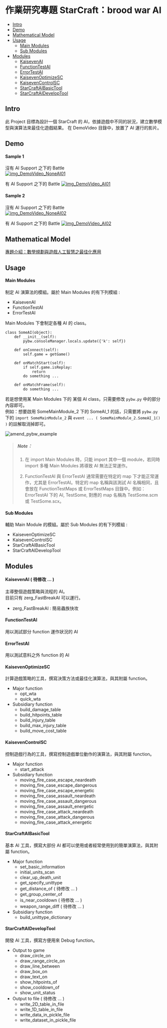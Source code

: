 作業研究專題 StarCraft：brood war AI 
======================================

- [Intro](#intro)
- [Demo](#demo)
- [Mathematical Model](#mathematical-model)
- [Usage](#usage)
    - [Main Modules](#main-modules)
    - [Sub Modules](#sub-modules)
- [Modules](#modules)
    - [KaisevenAI](#kaisevenai)
    - [FunctionTestAI](#functiontestai)
    - [ErrorTestAI](#errortestai)
    - [KaisevenOptimizeSC](#kaisevenoptimizesc)
    - [KaisevenControlSC](#kaisevencontrolsc)
    - [StarCraftAIBasicTool](#starcraftaibasictool)
    - [StarCraftAIDevelopTool](#starcraftaideveloptool)

Intro
-----
此 Project 目標為設計一個 StarCraft 的 AI，依據遊戲中不同的狀況，建立數學模型與演算法來最佳化遊戲結果。
在 DemoVideo 目錄中，放置了 AI 運行的影片。   

Demo
----
#### Sample 1
沒有 AI Support 之下的 Battle  
[![img_DemoVideo_NoneAI01](http://i.imgur.com/ZLRHnsG.jpg)](https://www.youtube.com/watch?v=8b8EMxdssdw&feature=youtu.be "StarCraft_AI_Demo_01_None_AI_Suport")

有 AI Support 之下的 Battle
[![img_DemoVideo_AI01](http://i.imgur.com/1aEaNIJ.jpg)](https://www.youtube.com/watch?v=rHyXD_33gp0&feature=youtu.be "StarCraft_AI_Demo_01_AI_Suport")
  
  
#### Sample 2   
沒有 AI Support 之下的 Battle  
[![img_DemoVideo_NoneAI02](http://i.imgur.com/qj0FBLf.jpg)](https://www.youtube.com/watch?v=lTdkjR-rCoE&feature=youtu.be "StarCraft_AI_Demo_022_None_AI_Suport")

有 AI Support 之下的 Battle
[![img_DemoVideo_AI02](http://i.imgur.com/KSrM6JA.jpg)](https://www.youtube.com/watch?v=uta1Sczek5E&feature=youtu.be "StarCraft_AI_Demo_02_AI_Suport")

Mathematical Model
-------------------
[專題介紹：數學規劃與遊戲人工智慧之最佳化應用](https://drive.google.com/file/d/0B9aRT-5Ab_b-cGdxQnV4MndiOVU/view?usp=sharing "Project View")

Usage
-----
    
#### Main Modules
制定 AI 演算法的模組。屬於 Main Modules 的有下列模組 :

- KaisevenAI
- FunctionTestAI
- ErrorTestAI

Main Modules 下會制定各種 AI 的 class。

    class SomeAI(object):
        def __init__(self):
            pybw.consoleManager.locals.update({'k': self})

        def onConnect(self):
            self.game = getGame() 

        def onMatchStart(self):
            if self.game.isReplay:
                return
            do something ...

        def onMatchFrame(self):
            do something ...

若是想使用某 Main Modules 下的 某個 AI class，只需要修改 `pybw.py` 中的部分內容即可。  
例如：想要啟用 SomeMainModule_2 下的 SomeAI_1 的話，只需要將 `pybw.py` 下的 `import SomeMainModule_2` 與 `event ... ( SomeMainModule_2.SomeAI_1() )` 的註解取消掉即可。

![amend_pybw_example](http://i.imgur.com/n8IY84t.gif)

> ##### Note：
> 1.    在 import Main Modules 時，只能 import 其中一個 module，若同時 import 多種 Main Modules 將導致 AI 無法正常運作。
> 
> 2.    FunctionTestAI 與 ErrorTestAI 通常需要在特定的 map 下才能正常運作，尤其是 ErrorTestAI。特定的 map 名稱與該測試 AI 名稱相同，且會放在 FunctionTestMaps 或 ErrorTestMaps 目錄中。例如：ErrorTestAI 下的 AI, TestSome, 對應的 map 名稱為 TestSome.scm 或 TestSome.scx。

#### Sub Modules
輔助 Main Module 的模組。屬於 Sub Modules 的有下列模組 :

- KaisevenOptimizeSC
- KaisevenControlSC
- StarCraftAIBasicTool
- StarCraftAIDevelopTool

Modules
-------

#### KaisevenAI ( 待修改 ... )
主導整個遊戲策略與流程的 AI。  
目前只有 zerg_FastBreakAI 可以運行。  

- zerg_FastBreakAI : 簡易蟲族快攻

#### FunctionTestAI
用以測試部分 function 運作狀況的 AI

#### ErrorTestAI
用以測試意料之外 function 的 AI

#### KaisevenOptimizeSC
計算遊戲策略的工具，撰寫決策方法或最佳化演算法，與其附屬 function。

- Major function
    - opt_wta
    - quick_wta
- Subsidiary function
    - build_damage_table
    - build_hitpoints_table
    - build_injury_table
    - build_max_injury_table
    - build_move_cost_table

#### KaisevenControlSC
控制遊戲行為的工具，撰寫控制遊戲單位動作的演算法，與其附屬 function。

- Major function
    - start_attack
- Subsidiary function
    - moving_fire_case_escape_neardeath
    - moving_fire_case_escape_dangerous
    - moving_fire_case_escape_energetic
    - moving_fire_case_assault_neardeath
    - moving_fire_case_assault_dangerous
    - moving_fire_case_assault_energetic
    - moving_fire_case_attack_neardeath
    - moving_fire_case_attack_dangerous
    - moving_fire_case_attack_energetic

#### StarCraftAIBasicTool
基本 AI 工具，撰寫大部份 AI 都可以使用或者經常使用到的簡單演算法，與其附屬 function。

- Major function
    - set_basic_information
    - initial_units_scan
    - clear_up_death_unit
    - get_specify_unittype
    - get_distance_of ( 待修改 ... )
    - get_group_center_of
    - is_near_cooldown ( 待修改 ... )
    - weapon_range_diff ( 待修改 ... )
- Subsidiary function
    - build_unittype_dictionary

#### StarCraftAIDevelopTool
開發 AI 工具，撰寫方便用來 Debug function。

- Output to game
    - draw_circle_on
    - draw_range_circle_on
    - draw_line_between
    - draw_box_on
    - draw_text_on
    - show_hitpoints_of
    - show_cooldown_of
    - show_unit_status
- Output to file ( 待修改 ... )
    - write_2D_table_in_file
    - write_1D_table_in_file
    - write_data_in_pickle_file
    - write_dataset_in_pickle_file
